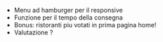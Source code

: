 - Menu ad hamburger per il responsive 
- Funzione per il tempo della consegna
- Bonus:
ristoranti piu votati in prima pagina home!
- Valutazione ?